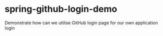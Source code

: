 # spring-github-login-demo
Demonstrate how can we utilise GitHub login page for our own application login 
